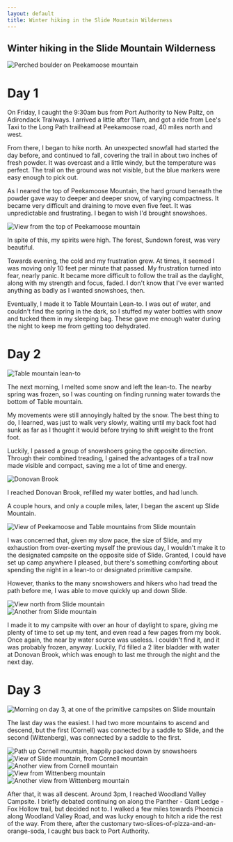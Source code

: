 ```yaml
---
layout: default
title: Winter hiking in the Slide Mountain Wilderness
---
```


## Winter hiking in the Slide Mountain Wilderness

![Perched boulder on Peekamoose mountain](/assets/images/20130313_slide_01_sm.jpg)

# Day 1

On Friday, I caught the 9:30am bus from Port Authority to New Paltz, on Adirondack Trailways. I arrived a little after 11am,
and got a ride from Lee's Taxi to the Long Path trailhead at Peekamoose road, 40 miles north and west.

From there, I began to hike north. An unexpected snowfall had started the day before, and continued to fall, covering the trail 
in about two inches of fresh powder. It was overcast and a little windy, but the temperature was perfect. The trail on the ground
was not visible, but the blue markers were easy enough to pick out.

As I neared the top of Peekamoose Mountain, the hard ground beneath the powder gave way to deeper and deeper snow, of varying
compactness. It became very difficult and draining to move even five feet. It was unpredictable and frustrating. I began to
wish I'd brought snowshoes.

![View from the top of Peekamoose mountain](/assets/images/20130313_slide_02_sm.jpg)

In spite of this, my spirits were high. The forest, Sundown forest, was very beautiful.

Towards evening, the cold and my frustration grew. At times, it seemed I was moving only 10 feet per minute that passed.
My frustration turned into fear, nearly panic. It became more difficult to follow the trail as the daylight, along with
my strength and focus, faded. I don't know that I've ever wanted anything as badly as I wanted snowshoes, then.

Eventually, I made it to Table Mountain Lean-to. I was out of water, and couldn't find the spring in the dark, so I stuffed
my water bottles with snow and tucked them in my sleeping bag. These gave me enough water during the night to keep me
from getting too dehydrated.

# Day 2

![Table mountain lean-to](/assets/images/20130313_slide_03_sm.jpg)

The next morning, I melted some snow and left the lean-to. The nearby spring was frozen, so I was counting
on finding running water towards the bottom of Table mountain.

My movements were still annoyingly halted by the snow. The best thing to do, I learned, was just to walk very slowly, waiting
until my back foot had sunk as far as I thought it would before trying to shift weight to the front foot.

Luckily, I passed a group of snowshoers going the opposite direction. Through their combined treading, I gained the
advantages of a trail now made visible and compact, saving me a lot of time and energy.

![Donovan Brook](/assets/images/20130313_slide_04_sm.jpg)

I reached Donovan Brook, refilled my water bottles, and had lunch.

A couple hours, and only a couple miles, later, I began the ascent up Slide Mountain. 

![View of Peekamoose and Table mountains from Slide mountain](/assets/images/20130313_slide_05_sm.jpg)

I was concerned that, given my slow pace, the size of Slide, and my exhaustion from over-exerting myself the previous day, 
I wouldn't make it to the designated campsite on the opposite side of Slide. Granted, I could have set up camp anywhere I pleased,
but there's something comforting about spending the night in a lean-to or designated primitive campsite.

However, thanks to the many snowshowers and hikers who had tread the path before me, I was able to move quickly up and down Slide. 

![View north from Slide mountain](/assets/images/20130313_slide_06_sm.jpg)<br/>
![Another from Slide mountain](/assets/images/20130313_slide_07_sm.jpg)

I made it to my campsite with over an hour of daylight to spare, giving me plenty of time to set up my tent, and even read a few 
pages from my book. Once again, the near by water source was useless. I couldn't find it, and it was probably frozen, anyway. 
Luckily, I'd filled a 2 liter bladder with water at Donovan Brook, which was enough to last me through the night and the next day.

# Day 3

![Morning on day 3, at one of the primitive campsites on Slide mountain](/assets/images/20130313_slide_08_sm.jpg)

The last day was the easiest. I had two more mountains to ascend and descend, but the first (Cornell) was connected by a saddle
to Slide, and the second (Wittenberg), was connected by a saddle to the first. 

![Path up Cornell mountain, happily packed down by snowshoers](/assets/images/20130313_slide_09_sm.jpg)<br/>
![View of Slide mountain, from Cornell mountain](/assets/images/20130313_slide_10_sm.jpg)<br/>
![Another view from Cornell mountain](/assets/images/20130313_slide_11_sm.jpg)<br/>
![View from Wittenberg mountain](/assets/images/20130313_slide_12_sm.jpg)<br/>
![Another view from Wittenberg mountain](/assets/images/20130313_slide_13_sm.jpg)<br/>

After that, it was all descent. Around 3pm, I reached Woodland Valley Campsite. 
I briefly debated continuing on along the Panther - Giant Ledge - Fox Hollow trail, but decided not to. I walked a few miles 
towards Phoenicia along Woodland Valley Road, and was lucky enough to hitch a ride the rest of the way. From there, after 
the customary two-slices-of-pizza-and-an-orange-soda, I caught bus back to Port Authority.
